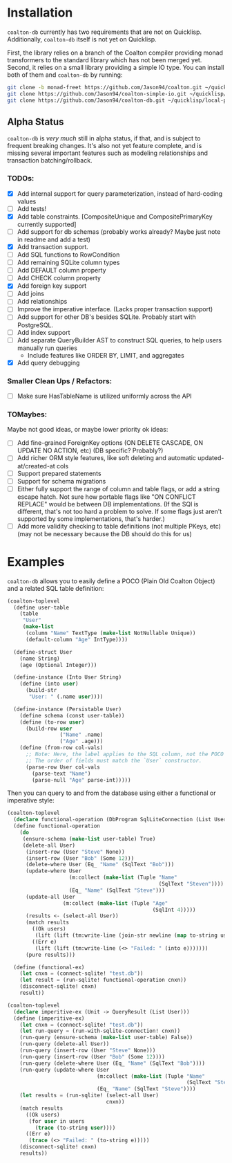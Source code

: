 # Installation

`coalton-db` currently has two requirements that are not on Quicklisp. Additionally, `coalton-db` itself is not yet on Quicklisp.

First, the library relies on a branch of the Coalton compiler providing monad transformers to the standard library which has not been merged yet. Second, it relies on a small library providing a simple IO type. You can install both of them and `coalton-db` by running:

```bash
git clone -b monad-freet https://github.com/Jason94/coalton.git ~/quicklisp/local-projects/coalton
git clone https://github.com/Jason94/coalton-simple-io.git ~/quicklisp/local-projects/coalton-simple-io
git clone https://github.com/Jason94/coalton-db.git ~/quicklisp/local-projects/coalton-db
```

## Alpha Status

`coalton-db` is *very much* still in alpha status, if that, and is subject to frequent breaking changes. It's also not yet feature complete, and is missing several important features such as modeling relationships and transaction batching/rollback.

### TODOs:

 - [x] Add internal support for query parameterization, instead of hard-coding values
 - [ ] Add tests!
 - [x] Add table constraints. [CompositeUnique and CompositePrimaryKey currently supported]
 - [ ] Add support for db schemas (probably works already? Maybe just note in readme and add a test)
 - [x] Add transaction support.
 - [ ] Add SQL functions to RowCondition
 - [ ] Add remaining SQLite column types
 - [ ] Add DEFAULT column property
 - [ ] Add CHECK column property
 - [x] Add foreign key support
 - [ ] Add joins
 - [ ] Add relationships
 - [ ] Improve the imperative interface. (Lacks proper transaction support)
 - [ ] Add support for other DB's besides SQLite. Probably start with PostgreSQL.
 - [ ] Add index support
 - [ ] Add separate QueryBuilder AST to construct SQL queries, to help users manually run queries
   - Include features like ORDER BY, LIMIT, and aggregates
 - [x] Add query debugging
   
### Smaller Clean Ups / Refactors:

- [ ] Make sure HasTableName is utilized uniformly across the API
 
### TOMaybes:

Maybe not good ideas, or maybe lower priority ok ideas:

- [ ] Add fine-grained ForeignKey options (ON DELETE CASCADE, ON UPDATE NO ACTION, etc) (DB specific? Probably?)
- [ ] Add richer ORM style features, like soft deleting and automatic updated-at/created-at cols
- [ ] Support prepared statements
- [ ] Support for schema migrations
- [ ] Either fully support the range of column and table flags, or add a string escape hatch. Not sure how portable flags like "ON CONFLICT REPLACE" would be between DB implementations. (If the SQl is different, that's not too hard a problem to solve. If some flags just aren't supported by some implementations, that's harder.)
- [ ] Add more validity checking to table definitions (not multiple PKeys, etc) (may not be necessary because the DB should do this for us)

# Examples

`coalton-db` allows you to easily define a POCO (Plain Old Coalton Object) and a related SQL table definition:

```lisp
(coalton-toplevel
  (define user-table
    (table
     "User"
     (make-list
      (column "Name" TextType (make-list NotNullable Unique))
      (default-column "Age" IntType))))

  (define-struct User
    (name String)
    (age (Optional Integer)))

  (define-instance (Into User String)
    (define (into user)
      (build-str
       "User: " (.name user))))

  (define-instance (Persistable User)
    (define schema (const user-table))
    (define (to-row user)
      (build-row user
                 ("Name" .name)
                 ("Age" .age)))
    (define (from-row col-vals)
      ;; Note: Here, the label applies to the SQL column, not the POCO constructor.
      ;; The order of fields must match the `User` constructor.
      (parse-row User col-vals
        (parse-text "Name")
        (parse-null "Age" parse-int)))))
```

Then you can query to and from the database using either a functional or imperative style:

```lisp
(coalton-toplevel
  (declare functional-operation (DbProgram SqlLiteConnection (List User)))
  (define functional-operation
    (do
     (ensure-schema (make-list user-table) True)
     (delete-all User)
      (insert-row (User "Steve" None))
      (insert-row (User "Bob" (Some 12)))
      (delete-where User (Eq_ "Name" (SqlText "Bob")))
      (update-where User
                    (m:collect (make-list (Tuple "Name"
                                                 (SqlText "Steven"))))
                    (Eq_ "Name" (SqlText "Steve")))
      (update-all User
                  (m:collect (make-list (Tuple "Age"
                                               (SqlInt 4)))))
      (results <- (select-all User))
      (match results
        ((Ok users)
         (lift (lift (tm:write-line (join-str newline (map to-string users))))))
        ((Err e)
         (lift (lift (tm:write-line (<> "Failed: " (into e)))))))
      (pure results)))

  (define (functional-ex)
    (let cnxn = (connect-sqlite! "test.db"))
    (let result = (run-sqlite! functional-operation cnxn))
    (disconnect-sqlite! cnxn)
    result))
```

```lisp
(coalton-toplevel
  (declare imperitive-ex (Unit -> QueryResult (List User)))
  (define (imperitive-ex)
    (let cnxn = (connect-sqlite! "test.db"))
    (let run-query = (run-with-sqlite-connection! cnxn))
    (run-query (ensure-schema (make-list user-table) False))
    (run-query (delete-all User))
    (run-query (insert-row (User "Steve" None)))
    (run-query (insert-row (User "Bob" (Some 12))))
    (run-query (delete-where User (Eq_ "Name" (SqlText "Bob"))))
    (run-query (update-where User
                             (m:collect (make-list (Tuple "Name"
                                                          (SqlText "Steven"))))
                             (Eq_ "Name" (SqlText "Steve"))))
    (let results = (run-sqlite! (select-all User)
                                cnxn))
    (match results
      ((Ok users)
       (for user in users
         (trace (to-string user))))
      ((Err e)
       (trace (<> "Failed: " (to-string e)))))
    (disconnect-sqlite! cnxn)
    results))
```
